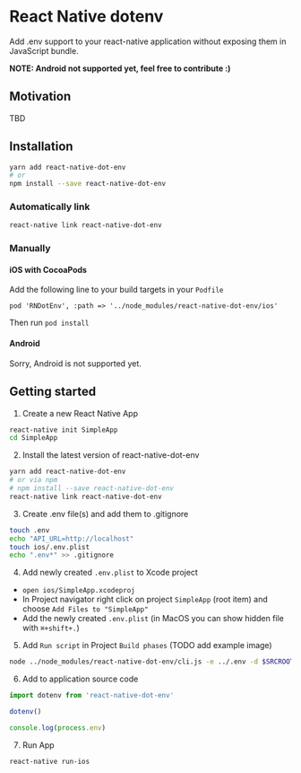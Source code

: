 # React Native dotenv

Add .env support to your react-native application without exposing them in JavaScript bundle.

**NOTE: Android not supported yet, feel free to contribute :)**

## Motivation

TBD

## Installation

```sh
yarn add react-native-dot-env
# or
npm install --save react-native-dot-env
```

### Automatically link

```sh
react-native link react-native-dot-env
```

### Manually

#### iOS with CocoaPods

Add the following line to your build targets in your `Podfile`

`pod 'RNDotEnv', :path => '../node_modules/react-native-dot-env/ios'`

Then run `pod install`

#### Android

Sorry, Android is not supported yet.

## Getting started

1. Create a new React Native App

  ```sh
  react-native init SimpleApp
  cd SimpleApp
  ```

2. Install the latest version of react-native-dot-env

  ```sh
  yarn add react-native-dot-env
  # or via npm
  # npm install --save react-native-dot-env
  react-native link react-native-dot-env
  ```

3. Create .env file(s) and add them to .gitignore

  ```sh
  touch .env
  echo "API_URL=http://localhost"
  touch ios/.env.plist
  echo ".env*" >> .gitignore
  ```

4. Add newly created `.env.plist` to Xcode project

  - `open ios/SimpleApp.xcodeproj`
  - In Project navigator right click on project `SimpleApp` (root item) and choose `Add Files to "SimpleApp"`
  -  Add the newly created `.env.plist` (in MacOS you can show hidden file with `⌘+shift+.`)

5. Add `Run script` in Project `Build phases` (TODO add example image)

  ```sh
  node ../node_modules/react-native-dot-env/cli.js -e ../.env -d $SRCROOT
  ```
6. Add to application source code

  ```js
  import dotenv from 'react-native-dot-env'

  dotenv()

  console.log(process.env)
  ```

7. Run App

  ```sh
  react-native run-ios
  ```
